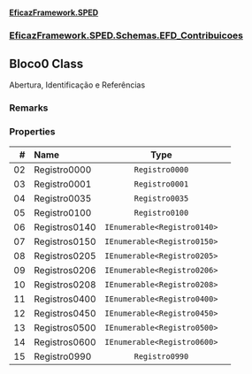 #### [EficazFramework.SPED](EficazFrameworkSPED.md 'EficazFramework SPED')
### [EficazFramework.SPED.Schemas.EFD_Contribuicoes](EficazFramework.SPED.Schemas.EFD_Contribuicoes.md 'EficazFramework.SPED.Schemas.EFD_Contribuicoes')

## Bloco0 Class

Abertura, Identificação e Referências

### Remarks
### Properties

| # | Name | Type | |
| ---: | :--- | :---: | :--- |
| 02 | Registro0000 | `Registro0000` |  |
| 03 | Registro0001 | `Registro0001` |  |
| 04 | Registro0035 | `Registro0035` |  |
| 05 | Registro0100 | `Registro0100` |  |
| 06 | Registros0140 | `IEnumerable<Registro0140>` |  |
| 07 | Registros0150 | `IEnumerable<Registro0150>` |  |
| 08 | Registros0205 | `IEnumerable<Registro0205>` |  |
| 09 | Registros0206 | `IEnumerable<Registro0206>` |  |
| 10 | Registros0208 | `IEnumerable<Registro0208>` |  |
| 11 | Registros0400 | `IEnumerable<Registro0400>` |  |
| 12 | Registros0450 | `IEnumerable<Registro0450>` |  |
| 13 | Registros0500 | `IEnumerable<Registro0500>` |  |
| 14 | Registros0600 | `IEnumerable<Registro0600>` |  |
| 15 | Registro0990 | `Registro0990` |  |
